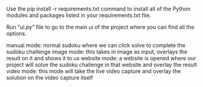 Use the pip install -r requirements.txt command to install all of the Python modules and packages listed in your requirements.txt file.

Run "ui.py" file to go to the main ui of the project where you can find all the options.

manual mode: normal sudoku where we can click solve to complete the sudoku challenge 
image mode: this takes in image as input, overlays the result on it and shows it to us
website mode: a website is opened where our project will solve the sudoku challenge in that website and overlay the result
video mode: this mode will take the live video capture and overlay the solution on the video capture itself